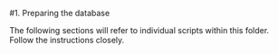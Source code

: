 #1. Preparing the database

The following sections will refer to individual scripts within this folder. Follow the instructions closely.

